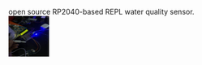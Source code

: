 open source RP2040-based REPL water quality sensor. <br/>
<img src="IMG_8091.JPG" height="80vh" width="80vh" />
